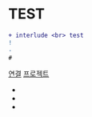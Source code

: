 # TEST

```diff
+ interlude <br> test
!
-
#
```

[연결](test.c)
[프로젝트](https://github.com/TOR-s/LOS)


+
+
+
